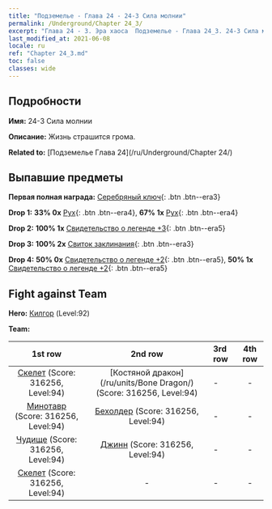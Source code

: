 ```yaml
---
title: "Подземелье - Глава 24 - 24-3 Сила молнии"
permalink: /Underground/Chapter 24_3/
excerpt: "Глава 24 - 3. Эра хаоса  Подземелье - Глава 24_3. 24-3 Сила молнии"
last_modified_at: 2021-06-08
locale: ru
ref: "Chapter 24_3.md"
toc: false
classes: wide
---
```


## Подробности

 **Имя:** 24-3 Сила молнии

 **Описание:** Жизнь страшится грома.

 **Related to:** [Подземелье Глава 24](/ru/Underground/Chapter 24/)

## Выпавшие предметы

 **Первая полная награда:** [Серебряный ключ](/ItemsRU/con_693/){: .btn .btn--era3}

 **Drop 1:** **33% 0x** [Рух](/ItemsRU/unt_221/){: .btn .btn--era4}, **67% 1x** [Рух](/ItemsRU/unt_221/){: .btn .btn--era4}

 **Drop 2:** **100% 1x** [Свидетельство о легенде +3](/ItemsRU/mat_88/){: .btn .btn--era5}

 **Drop 3:** **100% 2x** [Свиток заклинания](/ItemsRU/con_694/){: .btn .btn--era3}

 **Drop 4:** **50% 0x** [Свидетельство о легенде +2](/ItemsRU/mat_81/){: .btn .btn--era5}, **50% 1x** [Свидетельство о легенде +2](/ItemsRU/mat_81/){: .btn .btn--era5}


## Fight against Team
 **Hero:** [Килгор](/ru/heroes/Kilgor/) (Level:92)

 **Team:**


  | 1st row | 2nd row | 3rd row | 4th row |
  |:----:|:----:|:----|:----:|
  | [Скелет](/ru/units/Skeleton/) (Score: 316256, Level:94)  | [Костяной дракон](/ru/units/Bone Dragon/) (Score: 316256, Level:94)  | - | - |
  | [Минотавр](/ru/units/Minotaur/) (Score: 316256, Level:94)  | [Бехолдер](/ru/units/Beholder/) (Score: 316256, Level:94)  | - | - |
  | [Чудище](/ru/units/Behemoth/) (Score: 316256, Level:94)  | [Джинн](/ru/units/Genie/) (Score: 316256, Level:94)  | - | - |
  | [Скелет](/ru/units/Skeleton/) (Score: 316256, Level:94)  | - | - | - |


